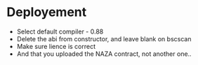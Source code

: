 # Deployement

- Select default compiler - 0.88
- Delete the abi from constructor, and leave blank on bscscan
- Make sure lience is correct
- And that you uploaded the NAZA contract, not another one..
